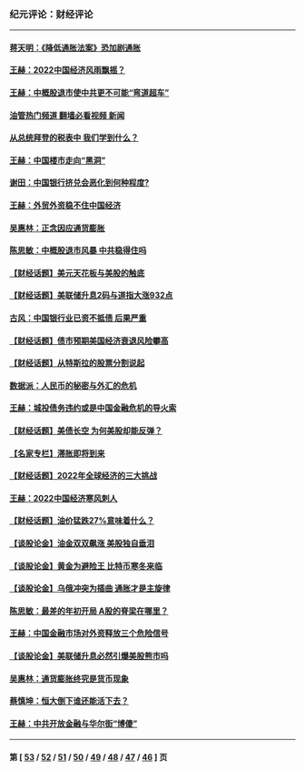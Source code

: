 ### 纪元评论：财经评论
---
#### [蒋天明：《降低通胀法案》恐加剧通胀](../../pages/nsc1026/n13806996.md?09100330) 
#### [王赫：2022中国经济风雨飘摇？](../../pages/nsc1026/n13803207.md?09100330) 
#### [王赫：中概股退市使中共更不可能“弯道超车”](../../pages/nsc1026/n13802858.md?09100330) 
#### [油管热门频道 翻墙必看视频 新闻](ok?09100330)
#### [从总统拜登的税表中 我们学到什么？](../../pages/nsc1026/n13773081.md?09100330) 
#### [王赫：中国楼市走向“黑洞”](../../pages/nsc1026/n13770647.md?09100330) 
#### [谢田：中国银行挤兑会恶化到何种程度?](../../pages/nsc1026/n13766965.md?09100330) 
#### [王赫：外贸外资稳不住中国经济](../../pages/nsc1026/n13753933.md?09100330) 
#### [吴惠林：正念因应通货膨胀](../../pages/nsc1026/n13750350.md?09100330) 
#### [陈思敏：中概股退市风暴 中共稳得住吗](../../pages/nsc1026/n13738978.md?09100330) 
#### [【财经话题】美元天花板与美股的触底](../../pages/nsc1026/n13736495.md?09100330) 
#### [【财经话题】美联储升息2码与道指大涨932点](../../pages/nsc1026/n13727377.md?09100330) 
#### [古风：中国银行业已资不抵债 后果严重](../../pages/nsc1026/n13726111.md?09100330) 
#### [【财经话题】债市预期美国经济衰退风险攀高](../../pages/nsc1026/n13698043.md?09100330) 
#### [【财经话题】从特斯拉的股票分割说起](../../pages/nsc1026/n13679733.md?09100330) 
#### [数据派：人民币的秘密与外汇的危机](../../pages/nsc1026/n13667092.md?09100330) 
#### [王赫：城投债务违约或是中国金融危机的导火索](../../pages/nsc1026/n13665322.md?09100330) 
#### [【财经话题】美债长空 为何美股却能反弹？](../../pages/nsc1026/n13665895.md?09100330) 
#### [【名家专栏】滞胀即将到来](../../pages/nsc1026/n13658171.md?09100330) 
#### [【财经话题】2022年全球经济的三大挑战](../../pages/nsc1026/n13654423.md?09100330) 
#### [王赫：2022中国经济寒风刺人](../../pages/nsc1026/n13651403.md?09100330) 
#### [【财经话题】油价猛跌27%意味着什么？](../../pages/nsc1026/n13648767.md?09100330) 
#### [【谈股论金】油金双双飙涨 美股独自垂泪](../../pages/nsc1026/n13631742.md?09100330) 
#### [【谈股论金】黄金为避险王 比特币寒冬来临](../../pages/nsc1026/n13600406.md?09100330) 
#### [【谈股论金】乌俄冲突为插曲 通胀才是主旋律](../../pages/nsc1026/n13576797.md?09100330) 
#### [陈思敏：最差的年初开局 A股的脊梁在哪里？](../../pages/nsc1026/n13558359.md?09100330) 
#### [王赫：中国金融市场对外资释放三个危险信号](../../pages/nsc1026/n13546389.md?09100330) 
#### [【谈股论金】美联储升息必然引爆美股熊市吗](../../pages/nsc1026/n13519194.md?09100330) 
#### [吴惠林：通货膨胀终究是货币现象](../../pages/nsc1026/n13512979.md?09100330) 
#### [蔡慎坤：恒大倒下谁还能活下去？](../../pages/nsc1026/n13501831.md?09100330) 
#### [王赫：中共开放金融与华尔街“博傻”](../../pages/nsc1026/n13501138.md?09100330) 

---
#### 第 [ [53](./53.md?09100330) / [52](./52.md?09100330) / [51](./51.md?09100330) / [50](./50.md?09100330) / [49](./49.md?09100330) / [48](./48.md?09100330) / [47](./47.md?09100330) / [46](./46.md?09100330) ] 页
